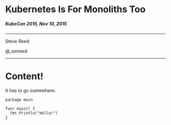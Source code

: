# Kubernetes Is For Monoliths Too
##### KubeCon 2015, Nov 10, 2015

***

Steve Reed

@_smreed

---

# Content!

It has to go somewhere.

<pre><code class="go hljs">package main

func main() {
  fmt.Println("Hello!")
}</code></pre>

